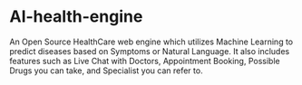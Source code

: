 # AI-health-engine
An Open Source HealthCare web engine which utilizes Machine Learning to predict diseases based on Symptoms or Natural Language. It also includes features such as Live Chat with Doctors, Appointment Booking, Possible Drugs you can take, and Specialist you can refer to.
